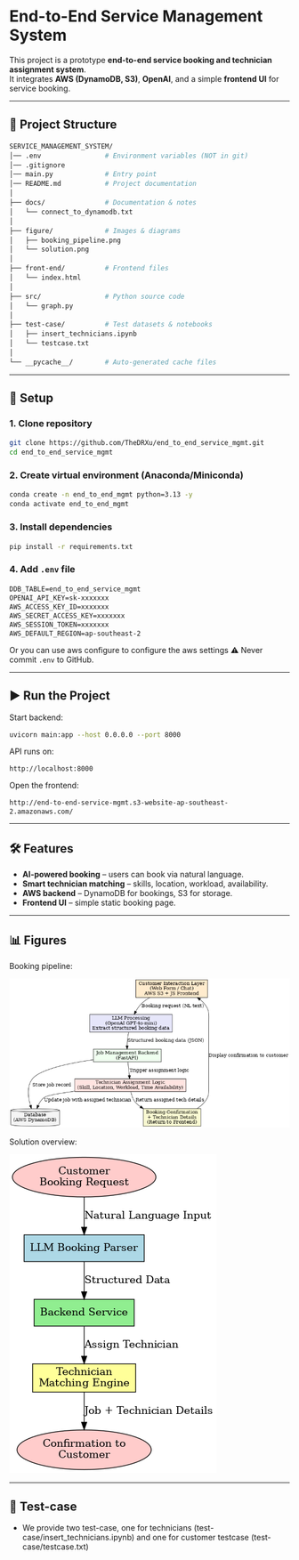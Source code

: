 # End-to-End Service Management System

This project is a prototype **end-to-end service booking and technician assignment system**.  
It integrates **AWS (DynamoDB, S3)**, **OpenAI**, and a simple **frontend UI** for service booking.

---

## 📂 Project Structure

```bash
SERVICE_MANAGEMENT_SYSTEM/
│── .env                # Environment variables (NOT in git)
│── .gitignore
│── main.py             # Entry point
│── README.md           # Project documentation
│
├── docs/               # Documentation & notes
│   └── connect_to_dynamodb.txt
│
├── figure/             # Images & diagrams
│   ├── booking_pipeline.png
│   └── solution.png
│
├── front-end/          # Frontend files
│   └── index.html
│
├── src/                # Python source code
│   └── graph.py
│
├── test-case/          # Test datasets & notebooks
│   ├── insert_technicians.ipynb
│   └── testcase.txt
│
└── __pycache__/        # Auto-generated cache files
```

---

## 🚀 Setup

### 1. Clone repository
```bash
git clone https://github.com/TheDRXu/end_to_end_service_mgmt.git
cd end_to_end_service_mgmt
```

### 2. Create virtual environment (Anaconda/Miniconda)
```bash
conda create -n end_to_end_mgmt python=3.13 -y
conda activate end_to_end_mgmt
```

### 3. Install dependencies
```bash
pip install -r requirements.txt
```

### 4. Add `.env` file
```env
DDB_TABLE=end_to_end_service_mgmt
OPENAI_API_KEY=sk-xxxxxxx
AWS_ACCESS_KEY_ID=xxxxxxx
AWS_SECRET_ACCESS_KEY=xxxxxxx
AWS_SESSION_TOKEN=xxxxxxx
AWS_DEFAULT_REGION=ap-southeast-2
```
Or you can use aws configure to configure the aws settings
⚠️ Never commit `.env` to GitHub.

---

## ▶️ Run the Project

Start backend:
```bash
uvicorn main:app --host 0.0.0.0 --port 8000
```

API runs on:
```
http://localhost:8000
```

Open the frontend:
```
http://end-to-end-service-mgmt.s3-website-ap-southeast-2.amazonaws.com/
```

---

## 🛠 Features

- **AI-powered booking** – users can book via natural language.
- **Smart technician matching** – skills, location, workload, availability.
- **AWS backend** – DynamoDB for bookings, S3 for storage.
- **Frontend UI** – simple static booking page.

---

## 📊 Figures

Booking pipeline:

![Booking Pipeline](figure/booking_pipeline.png)

Solution overview:

![Solution](figure/solution.png)

---

## 📖 Test-case

- We provide two test-case, one for technicians (test-case/insert_technicians.ipynb) and one for customer testcase (test-case/testcase.txt)
